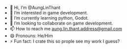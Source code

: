 - 👋 Hi, I’m @AungLinThant
- 👀 I’m interested in game development.
- 🌱 I’m currently learning python, Godot.
- 💞️ I’m looking to collaborate on game development.
- 📫 How to reach me aung.lin.thant.address@gmail.com
- 😄 Pronouns: He/Him
- ⚡ Fun fact: I crate this so prople see my work I guess?

